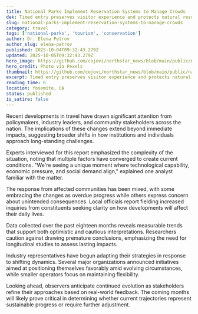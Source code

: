 ```yaml
---
title: National Parks Implement Reservation Systems to Manage Crowds
dek: Timed entry preserves visitor experience and protects natural resources
slug: national-parks-implement-reservation-systems-to-manage-crowds
category: travel
tags: ['national-parks', 'tourism', 'conservation']
author: Dr. Elena Petrov
author_slug: elena-petrov
published: 2025-10-04T09:32:43.279Z
updated: 2025-10-05T09:32:43.279Z
hero_image: https://github.com/cojovi/northstar_news/blob/main/public/national-parks-implement.png?raw=true
hero_credit: Photo via Pexels
thumbnail: https://github.com/cojovi/northstar_news/blob/main/public/national-parks-implement.png?raw=true
excerpt: Timed entry preserves visitor experience and protects natural resources
reading_time: 6
location: Yosemite, CA
status: published
is_satire: false
---
```


Recent developments in travel have drawn significant attention from policymakers, industry leaders, and community stakeholders across the nation. The implications of these changes extend beyond immediate impacts, suggesting broader shifts in how institutions and individuals approach long-standing challenges.

Experts interviewed for this report emphasized the complexity of the situation, noting that multiple factors have converged to create current conditions. "We're seeing a unique moment where technological capability, economic pressure, and social demand align," explained one analyst familiar with the matter.

The response from affected communities has been mixed, with some embracing the changes as overdue progress while others express concern about unintended consequences. Local officials report fielding increased inquiries from constituents seeking clarity on how developments will affect their daily lives.

Data collected over the past eighteen months reveals measurable trends that support both optimistic and cautious interpretations. Researchers caution against drawing premature conclusions, emphasizing the need for longitudinal studies to assess lasting impacts.

Industry representatives have begun adapting their strategies in response to shifting dynamics. Several major organizations announced initiatives aimed at positioning themselves favorably amid evolving circumstances, while smaller operators focus on maintaining flexibility.

Looking ahead, observers anticipate continued evolution as stakeholders refine their approaches based on real-world feedback. The coming months will likely prove critical in determining whether current trajectories represent sustainable progress or require further adjustment.